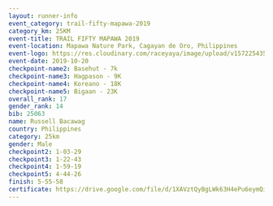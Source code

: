 ```yaml
---
layout: runner-info 
event_category: trail-fifty-mapawa-2019 
category_km: 25KM 
event-title: TRAIL FIFTY MAPAWA 2019  
event-location: Mapawa Nature Park, Cagayan de Oro, Philippines 
event-logo: https://res.cloudinary.com/raceyaya/image/upload/v1572254355/logo/trail-fifty-mapawa_fizjmb.jpg 
event-date: 2019-10-20 
checkpoint-name2: Basehut - 7k 
checkpoint-name3: Hagpason - 9K 
checkpoint-name4: Koreano - 18K 
checkpoint-name5: Bigaan - 23K 
overall_rank: 17
gender_rank: 14
bib: 25063
name: Russell Bacawag
country: Philippines
category: 25km
gender: Male
checkpoint2: 1-03-29
checkpoint3: 1-22-43
checkpoint4: 1-59-19
checkpoint5: 4-44-26
finish: 5-55-58
certificate: https://drive.google.com/file/d/1XAVztQyBgLWk63H4ePu6eymQiurguHIi/view?usp=sharing
---
```

